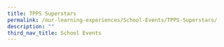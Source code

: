 ```yaml
---
title: TPPS Superstars
permalink: /our-learning-experiences/School-Events/TPPS-Superstars/
description: ""
third_nav_title: School Events
---
```

